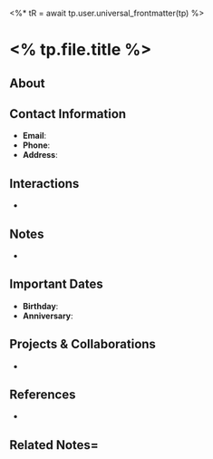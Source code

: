 <%* tR = await tp.user.universal_frontmatter(tp) %>
# <% tp.file.title %>


## About

## Contact Information
- **Email**: 
- **Phone**: 
- **Address**: 

## Interactions
- 

## Notes
- 

## Important Dates
- **Birthday**: 
- **Anniversary**: 

## Projects & Collaborations
- 

## References
- 

## Related Notes=